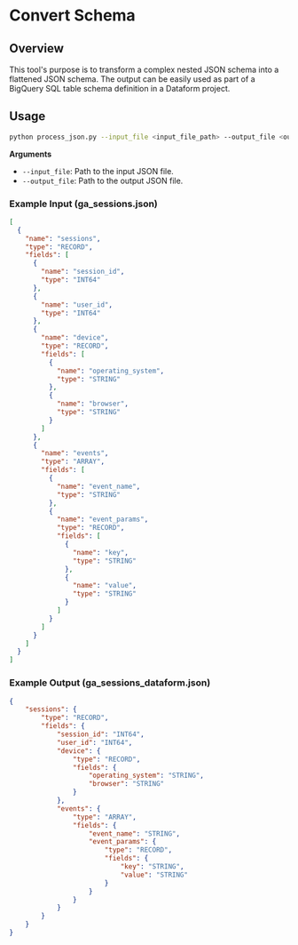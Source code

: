 # Convert Schema

## Overview
This tool's purpose is to transform a complex nested JSON schema into a flattened JSON schema. The output can be easily used as part of a BigQuery SQL table schema definition in a Dataform project.

## Usage

```bash
python process_json.py --input_file <input_file_path> --output_file <output_file_path>
```

**Arguments**
* `--input_file`: Path to the input JSON file.
* `--output_file`: Path to the output JSON file.

### Example Input (ga_sessions.json)

```json
[
  {
    "name": "sessions",
    "type": "RECORD",
    "fields": [
      {
        "name": "session_id",
        "type": "INT64"
      },
      {
        "name": "user_id",
        "type": "INT64"
      },
      {
        "name": "device",
        "type": "RECORD",
        "fields": [
          {
            "name": "operating_system",
            "type": "STRING"
          },
          {
            "name": "browser",
            "type": "STRING"
          }
        ]
      },
      {
        "name": "events",
        "type": "ARRAY",
        "fields": [
          {
            "name": "event_name",
            "type": "STRING"
          },
          {
            "name": "event_params",
            "type": "RECORD",
            "fields": [
              {
                "name": "key",
                "type": "STRING"
              },
              {
                "name": "value",
                "type": "STRING"
              }
            ]
          }
        ]
      }
    ]
  }
]
```

### Example Output (ga_sessions_dataform.json)

```json
{
    "sessions": {
        "type": "RECORD",
        "fields": {
            "session_id": "INT64",
            "user_id": "INT64",
            "device": {
                "type": "RECORD",
                "fields": {
                    "operating_system": "STRING",
                    "browser": "STRING"
                }
            },
            "events": {
                "type": "ARRAY",
                "fields": {
                    "event_name": "STRING",
                    "event_params": {
                        "type": "RECORD",
                        "fields": {
                            "key": "STRING",
                            "value": "STRING"
                        }
                    }
                }
            }
        }
    }
}
```